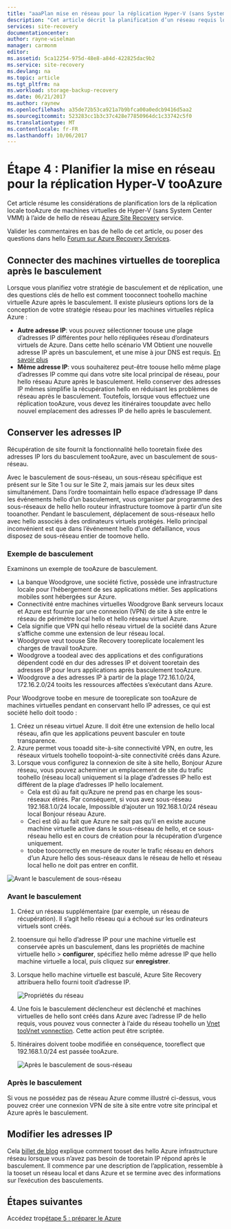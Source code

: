 ```yaml
---
title: "aaaPlan mise en réseau pour la réplication Hyper-V (sans System Center VMM) tooAzure avec Azure Site Recovery | Documents Microsoft"
description: "Cet article décrit la planification d’un réseau requis lors de la réplication des ordinateurs virtuels Hyper-V (sans VMM) tooAzure"
services: site-recovery
documentationcenter: 
author: rayne-wiselman
manager: carmonm
editor: 
ms.assetid: 5ca12254-975d-48e8-a84d-422825dac9b2
ms.service: site-recovery
ms.devlang: na
ms.topic: article
ms.tgt_pltfrm: na
ms.workload: storage-backup-recovery
ms.date: 06/21/2017
ms.author: raynew
ms.openlocfilehash: a35de72b53ca921a7b9bfca00a0edcb9416d5aa2
ms.sourcegitcommit: 523283cc1b3c37c428e77850964dc1c33742c5f0
ms.translationtype: MT
ms.contentlocale: fr-FR
ms.lasthandoff: 10/06/2017
---
```

# <a name="step-4-plan-networking-for-hyper-v-tooazure-replication"></a>Étape 4 : Planifier la mise en réseau pour la réplication Hyper-V tooAzure

Cet article résume les considérations de planification lors de la réplication locale tooAzure de machines virtuelles de Hyper-V (sans System Center VMM) à l’aide de hello de réseau [Azure Site Recovery](site-recovery-overview.md) service.

Valider les commentaires en bas de hello de cet article, ou poser des questions dans hello [Forum sur Azure Recovery Services](https://social.msdn.microsoft.com/forums/azure/home?forum=hypervrecovmgr).


## <a name="connecting-tooreplica-vms-after-failover"></a>Connecter des machines virtuelles de tooreplica après le basculement

Lorsque vous planifiez votre stratégie de basculement et de réplication, une des questions clés de hello est comment tooconnect toohello machine virtuelle Azure après le basculement. Il existe plusieurs options lors de la conception de votre stratégie réseau pour les machines virtuelles réplica Azure :

- **Autre adresse IP**: vous pouvez sélectionner toouse une plage d’adresses IP différentes pour hello répliquées réseau d’ordinateurs virtuels de Azure. Dans cette hello scénario VM Obtient une nouvelle adresse IP après un basculement, et une mise à jour DNS est requis. [En savoir plus](site-recovery-test-failover-vmm-to-vmm.md#prepare-the-infrastructure-for-test-failover)
- **Même adresse IP**: vous souhaiterez peut-être toouse hello même plage d’adresses IP comme qui dans votre site local principal de réseau, pour hello réseau Azure après le basculement.  Hello conserver des adresses IP mêmes simplifie la récupération hello en réduisant les problèmes de réseau après le basculement. Toutefois, lorsque vous effectuez une réplication tooAzure, vous devez les itinéraires tooupdate avec hello nouvel emplacement des adresses IP de hello après le basculement.


## <a name="retain-ip-addresses"></a>Conserver les adresses IP

Récupération de site fournit la fonctionnalité hello tooretain fixée des adresses IP lors du basculement tooAzure, avec un basculement de sous-réseau.

Avec le basculement de sous-réseau, un sous-réseau spécifique est présent sur le Site 1 ou sur le Site 2, mais jamais sur les deux sites simultanément. Dans l’ordre toomaintain hello espace d’adressage IP dans les événements hello d’un basculement, vous organiser par programme des sous-réseaux de hello hello routeur infrastructure toomove à partir d’un site tooanother. Pendant le basculement, déplacement de sous-réseaux hello avec hello associés à des ordinateurs virtuels protégés. Hello principal inconvénient est que dans l’événement hello d’une défaillance, vous disposez de sous-réseau entier de toomove hello.


### <a name="failover-example"></a>Exemple de basculement

Examinons un exemple de tooAzure de basculement.

- La banque Woodgrove, une société fictive, possède une infrastructure locale pour l’hébergement de ses applications métier. Ses applications mobiles sont hébergées sur Azure.
- Connectivité entre machines virtuelles Woodgrove Bank serveurs locaux et Azure est fournie par une connexion (VPN) de site à site entre le réseau de périmètre local hello et hello réseau virtuel Azure.
- Cela signifie que VPN qui hello réseau virtuel de la société dans Azure s’affiche comme une extension de leur réseau local.
- Woodgrove veut toouse Site Recovery tooreplicate localement les charges de travail tooAzure.
 - Woodgrove a toodeal avec des applications et des configurations dépendent codé en dur des adresses IP et doivent tooretain des adresses IP pour leurs applications après basculement tooAzure.
 - Woodgrove a des adresses IP à partir de la plage 172.16.1.0/24, 172.16.2.0/24 tooits les ressources affectées s’exécutant dans Azure.


Pour Woodgrove toobe en mesure de tooreplicate son tooAzure de machines virtuelles pendant en conservant hello IP adresses, ce qui est société hello doit toodo :

1. Créez un réseau virtuel Azure. Il doit être une extension de hello local réseau, afin que les applications peuvent basculer en toute transparence.
2. Azure permet vous tooadd site-à-site connectivité VPN, en outre, les réseaux virtuels toohello toopoint-à-site connectivité créés dans Azure.
3. Lorsque vous configurez la connexion de site à site hello, Bonjour Azure réseau, vous pouvez acheminer un emplacement de site du trafic toohello (réseau local) uniquement si la plage d’adresses IP hello est différent de la plage d’adresses IP hello localement.
    - Cela est dû au fait qu’Azure ne prend pas en charge les sous-réseaux étirés. Par conséquent, si vous avez sous-réseau 192.168.1.0/24 locale, Impossible d’ajouter un 192.168.1.0/24 réseau local Bonjour réseau Azure.
    - Ceci est dû au fait que Azure ne sait pas qu’il en existe aucune machine virtuelle active dans le sous-réseau de hello, et ce sous-réseau hello est en cours de création pour la récupération d’urgence uniquement.
    - toobe toocorrectly en mesure de router le trafic réseau en dehors d’un Azure hello des sous-réseaux dans le réseau de hello et réseau local hello ne doit pas entrer en conflit.

![Avant le basculement de sous-réseau](./media/hyper-v-site-walkthrough-network/network-design7.png)

### <a name="before-failover"></a>Avant le basculement

1. Créez un réseau supplémentaire (par exemple, un réseau de récupération). Il s’agit hello réseau qui a échoué sur les ordinateurs virtuels sont créés.
2. tooensure qui hello d’adresse IP pour une machine virtuelle est conservée après un basculement, dans les propriétés de machine virtuelle hello > **configurer**, spécifiez hello même adresse IP que hello machine virtuelle a local, puis cliquez sur **enregistrer**.
3. Lorsque hello machine virtuelle est basculé, Azure Site Recovery attribuera hello fourni tooit d’adresse IP.

    ![Propriétés du réseau](./media/hyper-v-site-walkthrough-network/network-design8.png)

4. Une fois le basculement déclencheur est déclenché et machines virtuelles de hello sont créés dans Azure avec l’adresse IP de hello requis, vous pouvez vous connecter à l’aide du réseau toohello un [Vnet tooVnet vonnection](../vpn-gateway/virtual-networks-configure-vnet-to-vnet-connection.md). Cette action peut être scriptée.
5. Itinéraires doivent toobe modifiée en conséquence, tooreflect que 192.168.1.0/24 est passée tooAzure.

    ![Après le basculement de sous-réseau](./media/hyper-v-site-walkthrough-network/network-design9.png)

### <a name="after-failover"></a>Après le basculement

Si vous ne possédez pas de réseau Azure comme illustré ci-dessus, vous pouvez créer une connexion VPN de site à site entre votre site principal et Azure après le basculement.

## <a name="change-ip-addresses"></a>Modifier les adresses IP

Cela [billet de blog](http://azure.microsoft.com/blog/2014/09/04/networking-infrastructure-setup-for-microsoft-azure-as-a-disaster-recovery-site/) explique comment tooset des hello Azure infrastructure réseau lorsque vous n’avez pas besoin de tooretain IP répond après le basculement. Il commence par une description de l’application, ressemble à la tooset un réseau local et dans Azure et se termine avec des informations sur l’exécution des basculements.  

## <a name="next-steps"></a>Étapes suivantes

Accédez trop[étape 5 : préparer le Azure](hyper-v-site-walkthrough-prepare-azure.md)
